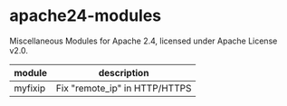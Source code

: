 # apache24-modules

Miscellaneous Modules for Apache 2.4, licensed under Apache License v2.0.

| module  | description |
| ------- | ----------- |
| myfixip | Fix "remote_ip" in HTTP/HTTPS |
